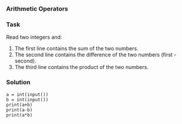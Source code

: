### Arithmetic Operators
### Task 
Read two integers and:
1. The first line contains the sum of the two numbers.
2. The second line contains the difference of the two numbers (first - second).
3. The third line contains the product of the two numbers.
### Solution
```
a = int(input())
b = int(input())
print(a+b)
print(a-b)
print(a*b)   
```
